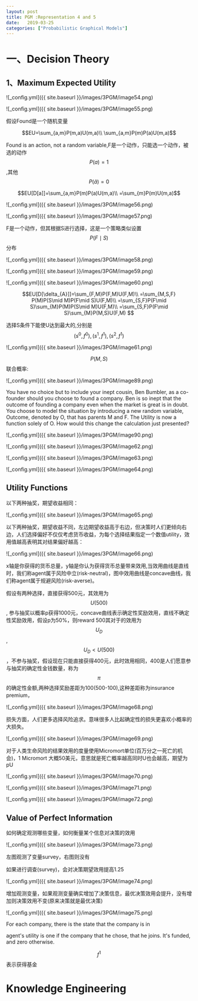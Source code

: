 ```yaml
---
layout: post
title: PGM :Representation 4 and 5
date:   2019-03-25
categories: ["Probabilistic Graphical Models"]
---
```


# 一、Decision Theory  

## 1、Maximum Expected Utility  

![_config.yml]({{ site.baseurl }}/images/3PGM/image54.png) 

![_config.yml]({{ site.baseurl }}/images/3PGM/image55.png)   


假设Found是一个随机变量  

$$EU=\sum_{a,m}P(m,a)U(m,a)\\
\sum_{a,m}P(m)P(a)U(m,a)$$  

Found is an action, not a random variable,F是一个动作，只能选一个动作，被选的动作$$P(a)=1$$,其他$$P(\tilde{a})=0$$  

$$EU[D[a]]=\sum_{a,m}P(m)P(a)U(m,a)\\
=\sum_{m}P(m)U(m,a)$$  

![_config.yml]({{ site.baseurl }}/images/3PGM/image56.png)  

![_config.yml]({{ site.baseurl }}/images/3PGM/image57.png)   


F是一个动作，但其根据S进行选择，这是一个策略类似设置$$P(F\mid S)$$分布     

![_config.yml]({{ site.baseurl }}/images/3PGM/image58.png)  

![_config.yml]({{ site.baseurl }}/images/3PGM/image59.png)   


![_config.yml]({{ site.baseurl }}/images/3PGM/image60.png)  

$$EU[D[\delta_{A}]]=\sum_{F,M}P(F,M)U(F,M)\\
=\sum_{M,S,F} P(M)P(S\mid M)P(F\mid S)U(F,M)\\
=\sum_{S,F}P(F\mid S)\sum_{M}P(M)P(S\mid M)U(F,M)\\
=\sum_{S,F}P(F\mid S)\sum_{M}P(M,S)U(F,M)
$$ 

选择S条件下能使U达到最大的,分别是$$(s^0,f^0),(s^1,f^1),(s^2,f^1)$$ 

![_config.yml]({{ site.baseurl }}/images/3PGM/image61.png)   

$$P(M,S)$$联合概率:  

![_config.yml]({{ site.baseurl }}/images/3PGM/image89.png)  

You have no choice but to include your inept cousin, Ben Bumbler, as a co-founder should you choose to found a company. Ben is so inept that the outcome of founding a company even when the market is great is in doubt. You choose to model the situation by introducing a new random variable, Outcome, denoted by O, that has parents M and F. The Utility is now a function solely of O. How would this change the calculation just presented?  

![_config.yml]({{ site.baseurl }}/images/3PGM/image90.png)   

![_config.yml]({{ site.baseurl }}/images/3PGM/image62.png)   

![_config.yml]({{ site.baseurl }}/images/3PGM/image63.png)   

![_config.yml]({{ site.baseurl }}/images/3PGM/image64.png)   

## Utility Functions	

以下两种抽奖，期望收益相同：    

![_config.yml]({{ site.baseurl }}/images/3PGM/image65.png)   

以下两种抽奖，期望收益不同，左边期望收益高于右边，但决策时人们更倾向右边，人们选择偏好不仅仅考虑货币收益，为每个选择结果指定一个数值utility，效用值越高表明其对结果偏好越高：  

![_config.yml]({{ site.baseurl }}/images/3PGM/image66.png)   

x轴是你获得的货币总量，y轴是你认为获得货币总量带来效用,当效用曲线是直线时，我们称agent属于风险中立(risk-neutral)，图中效用曲线是concave曲线，我们称agent属于规避风险(risk-averse)。  

假设有两种选择，直接获得500元，其效用为$$U(500)$$, 参与抽奖以概率p获得1000元，concave曲线表示确定性奖励效用，直线不确定性奖励效用，假设p为50%，则reward 500其对于的效用为$$U_{D}$$,$$U_{D}< U(500)$$，不参与抽奖，假设现在只能直接获得400元，此时效用相同，400是人们愿意参与抽奖的确定性金钱数量，称为$$\pi$$的确定性金额,两种选择奖励差距为100(500-100),这种差距称为insurance premium，

![_config.yml]({{ site.baseurl }}/images/3PGM/image68.png)   

损失方面，人们更多选择风险追求。意味很多人比起确定性的损失更喜欢小概率的大损失。  

![_config.yml]({{ site.baseurl }}/images/3PGM/image69.png)   

对于人类生命风险的结果效用的度量使用Micromort单位(百万分之一死亡的机会)，1 Micromort 大概50美元，意思就是死亡概率越高同时U也会越高，期望为pU

![_config.yml]({{ site.baseurl }}/images/3PGM/image70.png)   

![_config.yml]({{ site.baseurl }}/images/3PGM/image71.png) 

![_config.yml]({{ site.baseurl }}/images/3PGM/image72.png) 
 
## Value of Perfect Information  

如何确定观测哪些变量，如何衡量某个信息对决策的效用 

![_config.yml]({{ site.baseurl }}/images/3PGM/image73.png) 

左图观测了变量survey，右图则没有

如果进行调查(survey)，会对决策期望效用提高1.25

![_config.yml]({{ site.baseurl }}/images/3PGM/image74.png)  

增加观测变量，如果观测变量确实增加了决策信息，最优决策效用会提升，没有增加则决策效用不变(原来决策就是最优决策)

![_config.yml]({{ site.baseurl }}/images/3PGM/image75.png)  

For each company, there is the state that the company is in  

agent's utility is one if the company that he chose, that he joins. It's funded, and zero otherwise. 

$$f^1$$表示获得基金

# Knowledge	Engineering	

